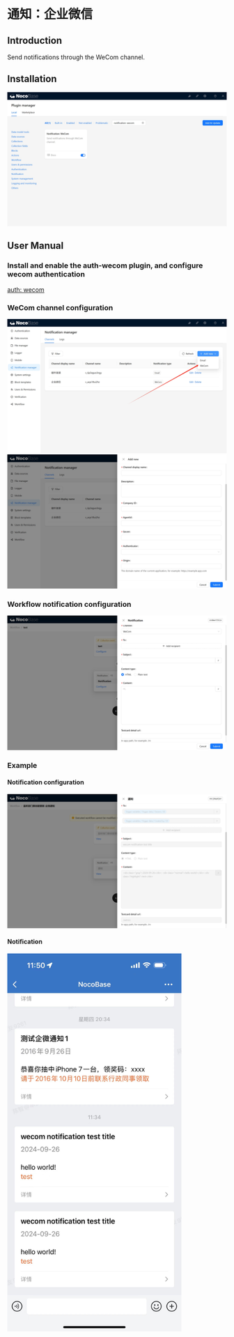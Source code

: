 # 通知：企业微信

<PluginInfo name="notification-wecom"></PluginInfo>

## Introduction

Send notifications through the WeCom channel.

## Installation

![20241020110941](./static/20241020110941.png)

## User Manual

### Install and enable the auth-wecom plugin, and configure wecom authentication

[auth: wecom](https://docs.nocobase.com/plugins/auth-wecom)

### WeCom channel configuration

![20241020112236](./static/20241020112236.png)
![20241020112257](./static/20241020112257.png)

### Workflow notification configuration

![20241020112621](./static/20241020112621.png)

### Example

#### Notification configuration

![20241020114543](./static/20241020114543.png)

#### Notification

<img src="./static/20241020115042.jpg" width="400">
